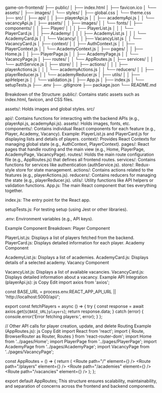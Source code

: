 game-on-frontend/
├── public/
│ ├── index.html
│ ├── favicon.ico
│ └── assets/
│ ├── images/
│ └── styles/
│ ├── global.css
│ └── theme.css
├── src/
│ ├── api/
│ │ ├── playerApi.js
│ │ ├── academyApi.js
│ │ └── vacancyApi.js
│ ├── assets/
│ │ ├── images/
│ │ └── fonts/
│ ├── components/
│ │ ├── Player/
│ │ │ ├── PlayerList.js
│ │ │ └── PlayerCard.js
│ │ ├── Academy/
│ │ │ ├── AcademyList.js
│ │ │ └── AcademyCard.js
│ │ └── Vacancy/
│ │ ├── VacancyList.js
│ │ └── VacancyCard.js
│ ├── context/
│ │ ├── AuthContext.js
│ │ ├── PlayerContext.js
│ │ └── AcademyContext.js
│ ├── pages/
│ │ ├── Home.js
│ │ ├── PlayerPage.js
│ │ ├── AcademyPage.js
│ │ └── VacancyPage.js
│ ├── routes/
│ │ └── AppRoutes.js
│ ├── services/
│ │ └── authService.js
│ ├── store/
│ │ ├── actions/
│ │ │ ├── playerActions.js
│ │ │ └── academyActions.js
│ │ └── reducers/
│ │ ├── playerReducer.js
│ │ └── academyReducer.js
│ ├── utils/
│ │ ├── apiHelper.js
│ │ └── validation.js
│ ├── App.js
│ ├── index.js
│ └── setupTests.js
├── .env
├── .gitignore
├── package.json
└── README.md

Breakdown of the Structure:
public/: Contains static assets such as index.html, favicon, and CSS files.

assets/: Holds images and global styles.
src/

api/: Contains functions for interacting with the backend APIs (e.g., playerApi.js, academyApi.js).
assets/: Holds images, fonts, etc.
components/: Contains individual React components for each feature (e.g., Player, Academy, Vacancy).
Example: PlayerList.js and PlayerCard.js for displaying lists and details of players.
context/: Provides React Contexts for managing global state (e.g., AuthContext, PlayerContext).
pages/: React pages that handle routing and the main view (e.g., Home, PlayerPage, AcademyPage, VacancyPage).
routes/: Holds the main route configuration file (e.g., AppRoutes.js) that defines all frontend routes.
services/: Contains functions for services like authentication (authService.js).
store/: Redux-style store for state management.
actions/: Contains actions related to the features (e.g., playerActions.js).
reducers/: Contains reducers for managing the state (e.g., playerReducer.js).
utils/: Utility functions like API helpers or validation functions.
App.js: The main React component that ties everything together.

index.js: The entry point for the React app.

setupTests.js: For testing setup (using Jest or other libraries).

.env: Environment variables (e.g., API keys).

Example Component Breakdown:
Player Component

PlayerList.js: Displays a list of players fetched from the backend.
PlayerCard.js: Displays detailed information for each player.
Academy Component

AcademyList.js: Displays a list of academies.
AcademyCard.js: Displays details of a selected academy.
Vacancy Component

VacancyList.js: Displays a list of available vacancies.
VacancyCard.js: Displays detailed information about a vacancy.
Example API Integration (playerApi.js):
js
Copy
Edit
import axios from 'axios';

const BASE_URL = process.env.REACT_APP_API_URL || 'http://localhost:5000/api/';

export const fetchPlayers = async () => {
try {
const response = await axios.get(`${BASE_URL}players`);
return response.data;
} catch (error) {
console.error('Error fetching players:', error);
}
};

// Other API calls for player creation, update, and delete
Routing Example (AppRoutes.js):
js
Copy
Edit
import React from 'react';
import { Route, BrowserRouter as Router, Routes } from 'react-router-dom';
import Home from '../pages/Home';
import PlayerPage from '../pages/PlayerPage';
import AcademyPage from '../pages/AcademyPage';
import VacancyPage from '../pages/VacancyPage';

const AppRoutes = () => {
return (
<Router>
<Routes>
<Route path="/" element={<Home />} />
<Route path="/players" element={<PlayerPage />} />
<Route path="/academies" element={<AcademyPage />} />
<Route path="/vacancies" element={<VacancyPage />} />
</Routes>
</Router>
);
};

export default AppRoutes;
This structure ensures scalability, maintainability, and separation of concerns across the frontend and backend components.
